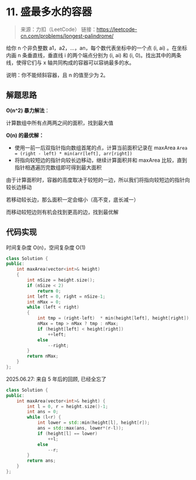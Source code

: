 ﻿# 11. 盛最多水的容器
> 来源：力扣（LeetCode）
链接：https://leetcode-cn.com/problems/longest-palindrome/

给你 n 个非负整数 a1，a2，...，an，每个数代表坐标中的一个点 (i, ai) 。在坐标内画 n 条垂直线，垂直线 i 的两个端点分别为 (i, ai) 和 (i, 0)。找出其中的两条线，使得它们与 x 轴共同构成的容器可以容纳最多的水。

说明：你不能倾斜容器，且 n 的值至少为 2。

## 解题思路

**O(n^2) 暴力解法**：

计算数组中所有点两两之间的面积，找到最大值

**O(n) 的最优解：**

* 使用一前一后双指针指向数组首尾的点，计算当前面积记录在 maxArea
`Area = (right - left) * min(arr[left], arr[right])`
* 将指向较短边的指针向较长边移动，继续计算面积并和 maxArea 比较，直到指针相遇遍历完数组即可得到最大面积

由于计算面积时，容器的高度取决于较短的一边，所以我们将指向较短边的指针向较长边移动

若移动较长边，那么面积一定会缩小（高不变，底长减一）

而移动较短边则有机会找到更高的边，找到最优解

## 代码实现
时间复杂度 O(n)，空间复杂度 O(1)
```cpp
class Solution {
public:
    int maxArea(vector<int>& height) 
    {
        int nSize = height.size();
        if (nSize < 2)
            return 0;
        int left = 0, right = nSize-1;
        int nMax = 0;
        while (left < right)
        {
            int tmp = (right-left)  * min(height[left], height[right]);
            nMax = tmp > nMax ? tmp : nMax;
            if (height[left] < height[right])
                ++left;
            else
                --right;
        }
        return nMax;
    }
};
```
2025.06.27: 来自 5 年后的回顾, 已经全忘了
```cpp
class Solution {
public:
    int maxArea(vector<int>& height) {
        int l = 0, r = height.size()-1;
        int ans = 0;
        while (l<r) {
            int lower = std::min(height[l], height[r]);
            ans = std::max(ans, lower*(r-l));
            if (height[l] == lower)
                ++l;
            else
                --r;
        }
        return ans;
    }
};
```
